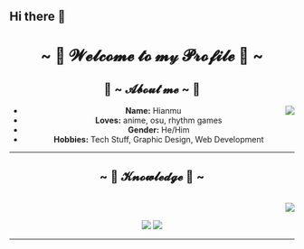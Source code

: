 ## Hi there 👋
<body>
  <center>
    <h1 align="center">~ 💖 𝓦𝓮𝓵𝓬𝓸𝓶𝓮 𝓽𝓸 𝓶𝓎 𝓟𝓻𝓸𝓯𝓲𝓵𝓮 💖 ~</h1>
  <div>
      <h2 align="center"> 🦊 ~ 𝓐𝓫𝓸𝓾𝓽 𝓶𝓮 ~ 🦊 </h2>
      <div align="center">
        <img src="https://64.media.tumblr.com/e1f1c97123ae217eb731500e502e0083/tumblr_n9dxcikmIU1qc9zfzo7_r1_250.gif" align="right">
        <ul>
          <li><b>Name:</b> Hianmu</li>
          <li><b>Loves:</b> anime, osu, rhythm games</li>
          <li><b>Gender:</b> He/Him</li>
          <li><b>Hobbies:</b> Tech Stuff, Graphic Design, Web Development</li>
        </ul>
      </div>
    
  
  
  </div>
    
   <div>
     <hr> 
     <h2 align="center">~ 📇 𝓚𝓷𝓸𝔀𝓵𝓮𝓭𝓰𝓮 📇 ~</h2>
      <br>
      <div align="center">
        <img src="https://i.pinimg.com/originals/8d/4b/77/8d4b77c44b7a68c0fd609411e2c0ec3c.gif" align="right">
      </div>
      <br>
      <p align="center">
        <img src="https://img.shields.io/badge/html5%20-%23E34F26.svg?&style=for-the-badge&logo=html5&logoColor=white"/> 
        <img src="https://img.shields.io/badge/css3%20-%231572B6.svg?&style=for-the-badge&logo=css3&logoColor=white"/>
      </p>
    </div>
  
  <hr>
  </center>
</body>

<!--
**Hinamu18/Hinamu18** is a ✨ _special_ ✨ repository because its `README.md` (this file) appears on your GitHub profile.

Here are some ideas to get you started:

- 🔭 I’m currently working on ...
- 🌱 I’m currently learning ...
- 👯 I’m looking to collaborate on ...
- 🤔 I’m looking for help with ...
- 💬 Ask me about ...
- 📫 How to reach me: ...
- 😄 Pronouns: ...
- ⚡ Fun fact: ...
-->
